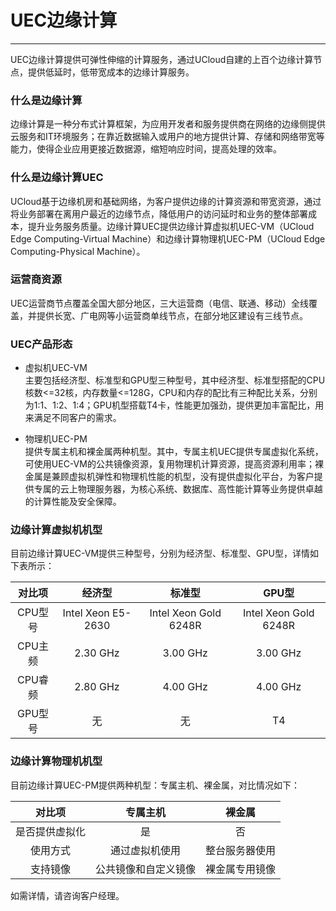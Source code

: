 # UEC边缘计算
------
UEC边缘计算提供可弹性伸缩的计算服务，通过UCloud自建的上百个边缘计算节点，提供低延时，低带宽成本的边缘计算服务。



### 什么是边缘计算

边缘计算是一种分布式计算框架，为应用开发者和服务提供商在网络的边缘侧提供云服务和IT环境服务；在靠近数据输入或用户的地方提供计算、存储和网络带宽等能力，使得企业应用更接近数据源，缩短响应时间，提高处理的效率。




###  什么是边缘计算UEC
UCloud基于边缘机房和基础网络，为客户提供边缘的计算资源和带宽资源，通过将业务部署在离用户最近的边缘节点，降低用户的访问延时和业务的整体部署成本，提升业务服务质量。边缘计算UEC提供边缘计算虚拟机UEC-VM（UCloud Edge Computing-Virtual Machine）和边缘计算物理机UEC-PM（UCloud Edge Computing-Physical Machine）。




### 运营商资源
UEC运营商节点覆盖全国大部分地区，三大运营商（电信、联通、移动）全线覆盖，并提供长宽、广电网等小运营商单线节点，在部分地区建设有三线节点。




### UEC产品形态  
- 虚拟机UEC-VM  
主要包括经济型、标准型和GPU型三种型号，其中经济型、标准型搭配的CPU核数<=32核，内存数量<=128G，CPU和内存的配比有三种配比关系，分别为1:1、1:2、1:4；GPU机型搭载T4卡，性能更加强劲，提供更加丰富配比，用来满足不同客户的需求。

- 物理机UEC-PM  
提供专属主机和裸金属两种机型。其中，专属主机UEC提供专属虚拟化系统，可使用UEC-VM的公共镜像资源，复用物理机计算资源，提高资源利用率；裸金属是兼顾虚拟机弹性和物理机性能的机型，没有提供虚拟化平台，为客户提供专属的云上物理服务器，为核心系统、数据库、高性能计算等业务提供卓越的计算性能及安全保障。



### 边缘计算虚拟机机型

目前边缘计算UEC-VM提供三种型号，分别为经济型、标准型、GPU型，详情如下表所示：

| 对比项  |       经济型       |        标准型         |         GPU型         |
| :-----: | :----------------: | :-------------------: | :-------------------: |
| CPU型号 | Intel Xeon E5-2630 | Intel Xeon Gold 6248R | Intel Xeon Gold 6248R |
| CPU主频 |      2.30 GHz      |       3.00 GHz        |       3.00 GHz        |
| CPU睿频 |      2.80 GHz      |       4.00 GHz        |       4.00 GHz        |
| GPU型号 |         无         |          无           |          T4           |



### 边缘计算物理机机型

目前边缘计算UEC-PM提供两种机型：专属主机、裸金属，对比情况如下：

|     对比项     |       专属主机       |     裸金属     |
| :------------: | :------------------: | :------------: |
| 是否提供虚拟化 |          是          |       否       |
|    使用方式    |    通过虚拟机使用    | 整台服务器使用 |
|    支持镜像    | 公共镜像和自定义镜像 | 裸金属专用镜像 |

如需详情，请咨询客户经理。

